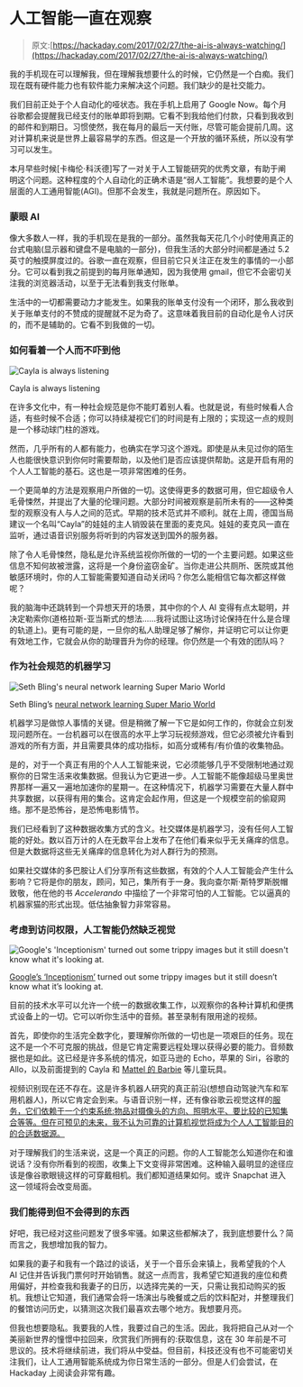 # 人工智能一直在观察

> 原文:[https://hackaday.com/2017/02/27/the-ai-is-always-watching/](https://hackaday.com/2017/02/27/the-ai-is-always-watching/)

我的手机现在可以理解我，但在理解我想要什么的时候，它仍然是一个白痴。我们现在既有硬件能力也有软件能力来解决这个问题。我们缺少的是社交能力。

我们目前正处于个人自动化的哑状态。我在手机上启用了 Google Now。每个月谷歌都会提醒我已经支付的账单即将到期。它看不到我给他们付款，只看到我收到的邮件和到期日。习惯使然，我在每月的最后一天付账，尽管可能会提前几周。这对计算机来说是世界上最容易学的东西。但这是一个开放的循环系统，所以没有学习可以发生。

本月早些时候[卡梅伦·科沃德]写了一对关于人工智能研究的优秀文章，有助于阐明这个问题。这种程度的个人自动化的正确术语是“弱人工智能”。我想要的是个人层面的人工通用智能(AGI)。但那不会发生，我就是问题所在。原因如下。

### 蒙眼 AI

像大多数人一样，我的手机现在是我的一部分。虽然我每天花几个小时使用真正的台式电脑(显示器和键盘不是电脑的一部分)，但我生活的大部分时间都是通过 5.2 英寸的触摸屏度过的。谷歌一直在观察，但目前它只关注正在发生的事情的一小部分。它可以看到我之前提到的每月账单通知，因为我使用 gmail，但它不会密切关注我的浏览器活动，以至于无法看到我支付账单。

生活中的一切都需要动力才能发生。如果我的账单支付没有一个闭环，那么我收到关于账单支付的不赞成的提醒就不足为奇了。这意味着我目前的自动化是令人讨厌的，而不是辅助的。它看不到我做的一切。

### 如何看着一个人而不吓到他

![Cayla is always listening](../Images/aa30637b2a0d26db9565f4a12303d597.png)

Cayla is always listening

在许多文化中，有一种社会规范是你不能盯着别人看。也就是说，有些时候看人合适，有些时候不合适；你可以持续凝视它们的时间是有上限的；实现这一点的规则是一个移动球门柱的游戏。

然而，几乎所有的人都有能力，也确实在学习这个游戏。即使是从未见过你的陌生人也能很快意识到你何时需要帮助，以及他们是否应该提供帮助。这是开启有用的个人人工智能的基石。这也是一项非常困难的任务。

一个更简单的方法是观察用户所做的一切。这使得更多的数据可用，但它超级令人毛骨悚然，并提出了大量的伦理问题。大部分时间被观察是前所未有的——这种类型的观察没有人与人之间的范式。早期的技术范式并不顺利。就在上周，德国当局建议一个名叫“Cayla”的娃娃的主人销毁装在里面的麦克风。娃娃的麦克风一直在监听，通过语音识别服务将听到的内容发送到国外的服务器。

除了令人毛骨悚然，隐私是允许系统监视你所做的一切的一个主要问题。如果这些信息不知何故被泄露，这将是一个身份盗窃金矿。当你走进公共厕所、医院或其他敏感环境时，你的人工智能需要知道自动关闭吗？你怎么能相信它每次都这样做呢？

我的脑海中还跳转到一个异想天开的场景，其中你的个人 AI 变得有点太聪明，并决定勒索你(道格拉斯-亚当斯式的想法……我将试图让这场讨论保持在什么是合理的轨道上)。更有可能的是，一旦你的私人助理足够了解你，并证明它可以让你更有效地工作，它就会从你的助理晋升为你的经理。你仍然是一个有效的团队吗？

### 作为社会规范的机器学习

![Seth Bling's neural network learning Super Mario World](../Images/770ecf61d818b3d9ec7bb520e35a6fb0.png)

Seth Bling’s [neural network learning Super Mario World](http://hackaday.com/2015/06/14/neural-networks-and-mario/)

机器学习是做惊人事情的关键。但是稍微了解一下它是如何工作的，你就会立刻发现问题所在。一台机器可以在很高的水平上学习玩视频游戏，但它必须被允许看到游戏的所有方面，并且需要具体的成功指标，如高分或稀有/有价值的收集物品。

是的，对于一个真正有用的个人人工智能来说，它必须能够几乎不受限制地通过观察你的日常生活来收集数据。但我认为它更进一步。人工智能不能像超级马里奥世界那样一遍又一遍地加速你的星期一。在这种情况下，机器学习需要在大量人群中共享数据，以获得有用的集合。这肯定会起作用，但这是一个规模空前的偷窥网络。那不是恐怖谷，是恐怖电影情节。

我们已经看到了这种数据收集方式的含义。社交媒体是机器学习，没有任何人工智能的好处。数以百万计的人在无数平台上发布了在他们看来似乎无关痛痒的信息。但是大数据将这些无关痛痒的信息转化为对人群行为的预测。

如果社交媒体的多巴胺让人们分享所有这些数据，有效的个人人工智能会产生什么影响？它将是你的朋友，顾问，知己，集所有于一身。我向查尔斯·斯特罗斯脱帽致敬，他在他的书 *Accelerando* 中描绘了一个非常可怕的人工智能。它以逼真的机器家猫的形式出现。低估抽象智力非常容易。

### 考虑到访问权限，人工智能仍然缺乏视觉

![Google's 'Inceptionism' turned out some trippy images but it still doesn't know what it's looking at.](../Images/285981692a29da63a4573a36f16e2d4a.png)

[Google’s ‘Inceptionism’](http://hackaday.com/2015/06/24/inceptionism-mind-blown-by-what-neural-nets-think-they-see/) turned out some trippy images but it still doesn’t know what it’s looking at.

目前的技术水平可以允许一个统一的数据收集工作，以观察你的各种计算机和便携式设备上的一切。它可以听你生活中的音频。甚至录制有限用途的视频。

首先，即使你的生活完全数字化，要理解你所做的一切也是一项艰巨的任务。现在这不是一个不可克服的挑战，但是它肯定需要远程处理以获得必要的能力。音频数据也是如此。这已经是许多系统的情况，如亚马逊的 Echo，苹果的 Siri，谷歌的 Allo，以及前面提到的 Cayla 和 [Mattel 的 Barbie](http://hackaday.com/2016/01/29/hello-barbie-not-an-iot-nightmare-after-all/) 等儿童玩具。

视频识别现在还不存在。这是许多机器人研究的真正前沿(想想自动驾驶汽车和军用机器人)，所以它肯定会到来。与语音识别一样，还有像谷歌云视觉这样的[服务，它们依赖于一个约束系统:物品对摄像头的方向、照明水平、要比较的已知集合等等。但在可预见的未来，我不认为可靠的计算机视觉将成为个人人工智能目的的合适数据源。](http://hackaday.com/2016/10/31/sort-your-candy-with-a-raspberry-pi-and-google-cloud-vision/)

对于理解我们的生活来说，这是一个真正的问题。你的人工智能怎么知道你在和谁说话？没有你所看到的视图，收集上下文变得非常困难。这种输入最明显的途径应该是像谷歌眼镜这样的可穿戴相机。我们都知道结果如何。或许 Snapchat 进入这一领域将会改变局面。

### 我们能得到但不会得到的东西

好吧，我已经对这些问题发了很多牢骚。如果这些都解决了，我到底想要什么？简而言之，我想增加我的智力。

如果我的妻子和我有一个路过的谈话，关于一个音乐会来镇上，我希望我的个人 AI 记住并告诉我门票何时开始销售。就这一点而言，我希望它知道我的座位和费用偏好，并检查我和我妻子的日历，以选择完美的一天，只需让我扣动购买的扳机。我想让它知道，我们通常会将一场演出与晚餐或之后的饮料配对，并整理我们的餐馆访问历史，以猜测这次我们最喜欢去哪个地方。我想要月亮。

但我也想要隐私。我要我的人性，我要过自己的生活。因此，我将把自己从对一个美丽新世界的憧憬中拉回来，欣赏我们所拥有的:获取信息，这在 30 年前是不可思议的。技术将继续前进，我们将从中受益。但目前，科技还没有也不可能密切关注我们，让人工通用智能系统成为你日常生活的一部分。但是人们会尝试，在 Hackaday 上阅读会非常有趣。